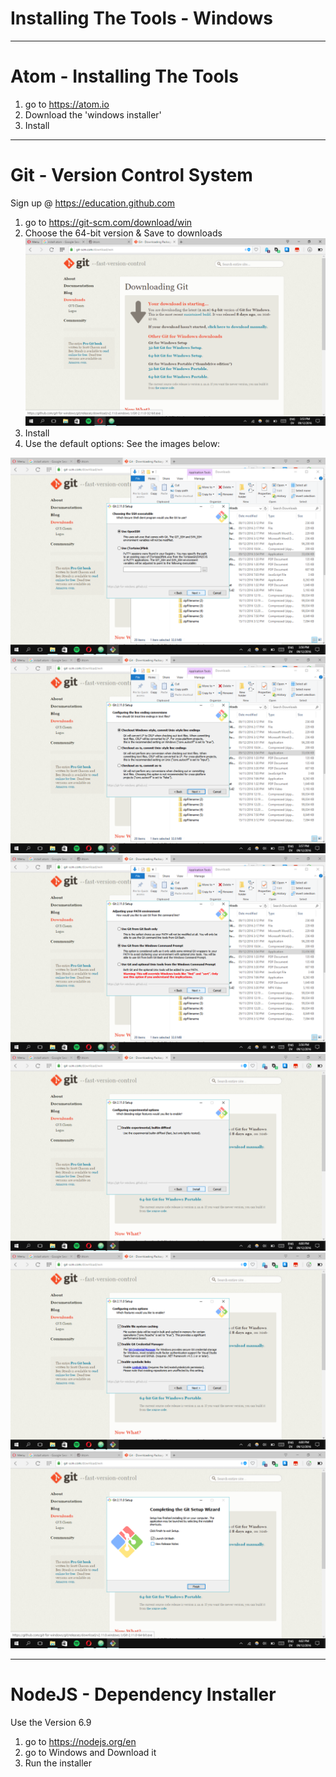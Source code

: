 # Installing The Tools - Windows

---

# Atom - Installing The Tools 

1. go to https://atom.io
2. Download the 'windows installer'
3. Install

---
# Git - Version Control System

Sign up @ https://education.github.com

1. go to https://git-scm.com/download/win
2. Choose the 64-bit version & Save to downloads
![Download & Install](./imgs/git_website.png)
3. Install
4. Use the default options: See the images below:

![Use OpenSSH](./imgs/git_ssh.png)
![Line Endings Conversion](./imgs/git_checkout_win_convert.png)
![Git from Command Prompt](./imgs/git_in_cmd.png)
![No Difftool](./imgs/git_difftool.png)
![Extra Options](./imgs/git_extra_opt.png)
![Launch only](./imgs/git_launch.png)

---
# NodeJS - Dependency Installer

Use the Version 6.9

1. go to https://nodejs.org/en
2. go to Windows and Download it
3. Run the installer
